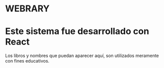 # WEBRARY
# Este sistema fue desarrollado con React

Los libros y nombres que puedan aparecer aquí, son utilizados meramente con fines educativos.

